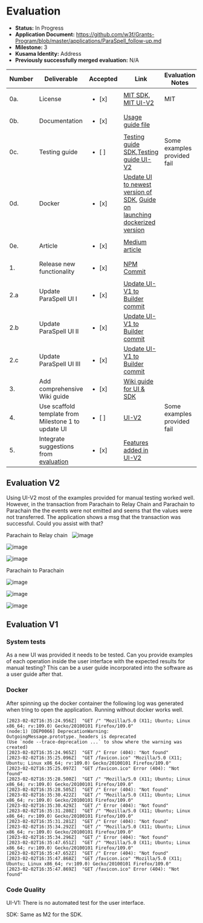 # Evaluation

- **Status:** In Progress
- **Application Document:** https://github.com/w3f/Grants-Program/blob/master/applications/ParaSpell_follow-up.md
- **Milestone:** 3 
- **Kusama Identity:** Address
- **Previously successfully merged evaluation:** N/A

| Number | Deliverable | Accepted | Link | Evaluation Notes |
| ------ | ----------- | -------- | ---- |----------------- |
| 0a. | License |<ul><li>[x] </li></ul>|[MIT SDK](https://github.com/paraspell/sdk/blob/main/LICENSE), [MIT UI-V2](https://github.com/paraspell/ui-v2/blob/main/LICENSE)| MIT| 
| 0b.  | Documentation|<ul><li>[x] </li></ul> |[Usage guide file](https://github.com/paraspell/ui-v2/blob/main/README.md)| 
| 0c.  | Testing guide|<ul><li>[ ] </li></ul> |[Testing guide SDK](https://github.com/paraspell/xcm-sdk/tree/main#-development),[Testing guide UI-V2](https://github.com/paraspell/ui-v2#31-prerequisites)| Some examples provided fail | 
| 0d.  | Docker|<ul><li>[x] </li></ul> |[Update UI to newest version of SDK](https://github.com/paraspell/ui-v1/commit/5dea10c4e814b7f0123441858c907c31fca0b081), [Guide on launching dockerized version](https://github.com/paraspell/ui-v2#start-application-in-docker-container) |  | 
| 0e. | Article|<ul><li>[x] </li></ul> | [Medium article](https://medium.com/@dudo50/sdk-meant-to-unify-cross-chain-experience-on-polkadot-paraspell-xcm-sdk-ec8a781f4f57)|  |
| 1.  | Release new functionality|<ul><li>[x] </li></ul> |[NPM Commit](https://github.com/paraspell/xcm-sdk/commit/51de81fc0a060a3fdeec004de8c4ddee71c70c6a)|  | 
| 2.a | Update ParaSpell UI I|<ul><li>[x] </li></ul> |[Update UI-V1 to Builder commit](https://github.com/paraspell/ui-v1/commit/2d67280b334f9f18d40c2ce68d831c1d61e6c80f)| | 
| 2.b  | Update ParaSpell UI II|<ul><li>[x] </li></ul> |[Update UI-V1 to Builder commit](https://github.com/paraspell/ui-v1/commit/2d67280b334f9f18d40c2ce68d831c1d61e6c80f)| | 
| 2.c  | Update ParaSpell UI III|<ul><li>[x] </li></ul> |[Update UI-V1 to Builder commit](https://github.com/paraspell/ui-v1/commit/2d67280b334f9f18d40c2ce68d831c1d61e6c80f)| | 
| 3.  | Add comprehensive Wiki guide|<ul><li>[x] </li></ul> |[Wiki guide for UI & SDK](https://paraspell.github.io/docs/)|  | 
| 4.  | Use scaffold template from Milestone 1 to update UI|<ul><li>[ ] </li></ul> |[UI-V2](https://github.com/paraspell/ui-v2)| Some examples provided fail | 
| 5.  | Integrate suggestions from [evaluation](https://github.com/w3f/Grant-Milestone-Delivery/blob/1343c66d74a1078b2a30972463a614737ed8aa92/evaluations/paraspell_1_keeganquigley.md)|<ul><li>[x] </li></ul> |[Features added in UI-V2](https://github.com/paraspell/ui-v2)|  | 

## Evaluation V2

Using UI-V2 most of the examples provided for manual testing worked well. However, in the transaction from Parachain to Relay Chain and Parachain to Parachain the the events were not emitted and seems that the values were not transferred. The application shows a msg that the transaction was successful. Could you assist with that? 

Parachain to Relay chain
 
![image](https://user-images.githubusercontent.com/112647953/216694744-b49071d5-7a76-4a6b-ad2d-d0502d950207.png)

![image](https://user-images.githubusercontent.com/112647953/216694758-951346dd-de4c-44be-8928-daf91b77419c.png)

![image](https://user-images.githubusercontent.com/112647953/216694779-a35850d8-ecef-4a34-bb3b-7c53db78682e.png)


Parachain to Parachain

![image](https://user-images.githubusercontent.com/112647953/216694800-05f99678-841d-415d-912c-4c5b1e80da51.png)

![image](https://user-images.githubusercontent.com/112647953/216694807-ef9345fb-90a6-45df-91e9-b5d9963bb1ae.png)

![image](https://user-images.githubusercontent.com/112647953/216694820-c1b614d1-d8c8-439b-9edb-928b21516495.png)


## Evaluation V1

### System tests

As a new UI was provided it needs to be tested. Can you provide examples of each operation inside the user interface with the expected results for manual testing? This can be a user guide incorporated into the software as a user guide after that.

### Docker 

After spinning up the docker container the following log was generated when tring to open the application. Running without docker works well.


```
[2023-02-02T16:35:24.956Z]  "GET /" "Mozilla/5.0 (X11; Ubuntu; Linux x86_64; rv:109.0) Gecko/20100101 Firefox/109.0"
(node:1) [DEP0066] DeprecationWarning: OutgoingMessage.prototype._headers is deprecated
(Use `node --trace-deprecation ...` to show where the warning was created)
[2023-02-02T16:35:24.965Z]  "GET /" Error (404): "Not found"
[2023-02-02T16:35:25.096Z]  "GET /favicon.ico" "Mozilla/5.0 (X11; Ubuntu; Linux x86_64; rv:109.0) Gecko/20100101 Firefox/109.0"
[2023-02-02T16:35:25.097Z]  "GET /favicon.ico" Error (404): "Not found"
[2023-02-02T16:35:28.500Z]  "GET /" "Mozilla/5.0 (X11; Ubuntu; Linux x86_64; rv:109.0) Gecko/20100101 Firefox/109.0"
[2023-02-02T16:35:28.505Z]  "GET /" Error (404): "Not found"
[2023-02-02T16:35:30.422Z]  "GET /" "Mozilla/5.0 (X11; Ubuntu; Linux x86_64; rv:109.0) Gecko/20100101 Firefox/109.0"
[2023-02-02T16:35:30.429Z]  "GET /" Error (404): "Not found"
[2023-02-02T16:35:31.280Z]  "GET /" "Mozilla/5.0 (X11; Ubuntu; Linux x86_64; rv:109.0) Gecko/20100101 Firefox/109.0"
[2023-02-02T16:35:31.281Z]  "GET /" Error (404): "Not found"
[2023-02-02T16:35:34.292Z]  "GET /" "Mozilla/5.0 (X11; Ubuntu; Linux x86_64; rv:109.0) Gecko/20100101 Firefox/109.0"
[2023-02-02T16:35:34.296Z]  "GET /" Error (404): "Not found"
[2023-02-02T16:35:47.651Z]  "GET /" "Mozilla/5.0 (X11; Ubuntu; Linux x86_64; rv:109.0) Gecko/20100101 Firefox/109.0"
[2023-02-02T16:35:47.652Z]  "GET /" Error (404): "Not found"
[2023-02-02T16:35:47.868Z]  "GET /favicon.ico" "Mozilla/5.0 (X11; Ubuntu; Linux x86_64; rv:109.0) Gecko/20100101 Firefox/109.0"
[2023-02-02T16:35:47.869Z]  "GET /favicon.ico" Error (404): "Not found"

```

### Code Quality

UI-V1:  There is no automated test for the user interface.

SDK: Same as M2 for the SDK.


